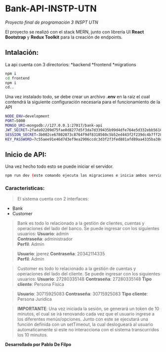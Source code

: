 # Bank-API-INSTP-UTN
*Proyecto final de programación 3 INSPT UTN*

El proyecto se realizó con el stack MERN, junto con librería UI **React Bootstrap** y **Redux Toolkit** para la creación de endpoints.

## Intalación:

La api cuenta con 3 directorios:
*backend
*frontend
*migrations

```sh
npm i 
cd frontend
npm i
cd..
```

Una vez instalado todo, se debe crear un archivo **.env** en la raiz el cual contendrá la siguiente configuración necesaria para el funcionamiento de la API

```sh
NODE_ENV=development
PORT=5000
MONGO_URI=mongodb://127.0.0.1:27017/bank-api
JWT_SECRET=2fada92209d75fae0d8277d5f3da7d339435b99d4dfe764e5d332ebb561051d0015974
SESSION_SECRET=3b002ce67802073c8764f9df8318560c5b52ed443f2f239dc4b7ff285049b99789f012
KEY_PASSWORD=7c55aee91e46d7d3ef9ea2906ccdc3d3f2f3fed881afd89aa4335ba38d45c5ed
```

## Inicio de API:

Una vez hecho todo esto se puede iniciar el servidor.

```sh
npm run dev (este comando ejecuta las migraciones e inicia ambos servidores)
```

### Caracteristicas:

> El sistema cuenta con 2 interfaces:
* Bank
* Customer

> Bank es todo lo relacionado a la gestión de clientes, cuentas y operaciones del lado del banco. Se puede ingresar con los siguientes usuarios:
> **Usuario**: admin   
> **Contraseña**: administrador    
> **Perfil**: Admin

> **Usuario**: jperez
> **Contraseña**: 20342114335    
> **Perfil**: Admin

> Customer es todo lo relacionado a la gestión de cuentas y operaciones del lado del cliente. Se puede ingresar con los siguientes usuarios:
> **Usuario**: 27280335148
> **Contraseña**: 27280335148
> **Tipo cliente**: Persona Física

> **Usuario**: 30715925083
> **Contraseña**: 30715925083
> **Tipo cliente**: Persona Juridica

> **IMPORTANTE**: Una vez iniciada la sesión, se generará un token de 10 minutos, el cual se irá renovando cada vez que el usuario ingrese a los diferentes menús/opciones. Junto con este se ejecutará una función definida con un setTimeout, la cual deslogueará al usuario automaticamente si este no interacciona con el sistema transcurridos los 10 minutos.

**Desarrollado por Pablo De Filpo**